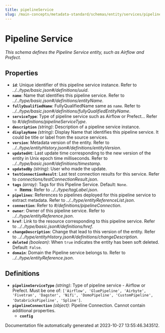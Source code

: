 ```yaml
---
title: pipelineService
slug: /main-concepts/metadata-standard/schemas/entity/services/pipelineservice
---
```


# Pipeline Service

*This schema defines the Pipeline Service entity, such as Airflow and Prefect.*

## Properties

- **`id`**: Unique identifier of this pipeline service instance. Refer to *../../type/basic.json#/definitions/uuid*.
- **`name`**: Name that identifies this pipeline service. Refer to *../../type/basic.json#/definitions/entityName*.
- **`fullyQualifiedName`**: FullyQualifiedName same as `name`. Refer to *../../type/basic.json#/definitions/fullyQualifiedEntityName*.
- **`serviceType`**: Type of pipeline service such as Airflow or Prefect... Refer to *#/definitions/pipelineServiceType*.
- **`description`** *(string)*: Description of a pipeline service instance.
- **`displayName`** *(string)*: Display Name that identifies this pipeline service. It could be title or label from the source services.
- **`version`**: Metadata version of the entity. Refer to *../../type/entityHistory.json#/definitions/entityVersion*.
- **`updatedAt`**: Last update time corresponding to the new version of the entity in Unix epoch time milliseconds. Refer to *../../type/basic.json#/definitions/timestamp*.
- **`updatedBy`** *(string)*: User who made the update.
- **`testConnectionResult`**: Last test connection results for this service. Refer to *connections/testConnectionResult.json*.
- **`tags`** *(array)*: Tags for this Pipeline Service. Default: `None`.
  - **Items**: Refer to *../../type/tagLabel.json*.
- **`pipelines`**: References to pipelines deployed for this pipeline service to extract metadata. Refer to *../../type/entityReferenceList.json*.
- **`connection`**: Refer to *#/definitions/pipelineConnection*.
- **`owner`**: Owner of this pipeline service. Refer to *../../type/entityReference.json*.
- **`href`**: Link to the resource corresponding to this pipeline service. Refer to *../../type/basic.json#/definitions/href*.
- **`changeDescription`**: Change that lead to this version of the entity. Refer to *../../type/entityHistory.json#/definitions/changeDescription*.
- **`deleted`** *(boolean)*: When `true` indicates the entity has been soft deleted. Default: `False`.
- **`domain`**: Domain the Pipeline service belongs to. Refer to *../../type/entityReference.json*.
## Definitions

- **`pipelineServiceType`** *(string)*: Type of pipeline service - Airflow or Prefect. Must be one of: `['Airflow', 'GluePipeline', 'Airbyte', 'Fivetran', 'Dagster', 'Nifi', 'DomoPipeline', 'CustomPipeline', 'DatabricksPipeline', 'Spline']`.
- **`pipelineConnection`** *(object)*: Pipeline Connection. Cannot contain additional properties.
  - **`config`**


Documentation file automatically generated at 2023-10-27 13:55:46.343512.
